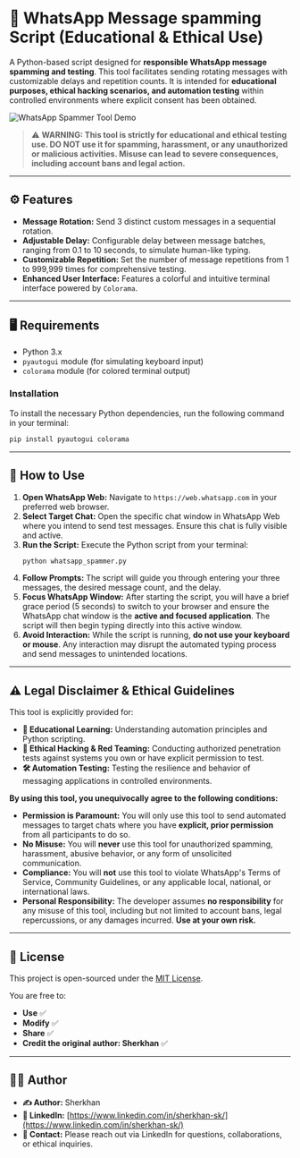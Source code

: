 # 💬 WhatsApp Message spamming Script (Educational & Ethical Use)

A Python-based script designed for **responsible WhatsApp message spamming and testing**. This tool facilitates sending rotating messages with customizable delays and repetition counts. It is intended for **educational purposes, ethical hacking scenarios, and automation testing** within controlled environments where explicit consent has been obtained.

![WhatsApp Spammer Tool Demo](https://github.com/anjanlog1/whatsapp-spammer-tool/blob/f1e9d7f26fa3e13cafd20692a7b3ac7aa291f36a/whatsapp_spammer.png)

> ⚠️ **WARNING: This tool is strictly for educational and ethical testing use. DO NOT use it for spamming, harassment, or any unauthorized or malicious activities. Misuse can lead to severe consequences, including account bans and legal action.**

---

## ⚙️ Features

* **Message Rotation:** Send 3 distinct custom messages in a sequential rotation.
* **Adjustable Delay:** Configurable delay between message batches, ranging from 0.1 to 10 seconds, to simulate human-like typing.
* **Customizable Repetition:** Set the number of message repetitions from 1 to 999,999 times for comprehensive testing.
* **Enhanced User Interface:** Features a colorful and intuitive terminal interface powered by `Colorama`.

---

## 🖥️ Requirements

* Python 3.x
* `pyautogui` module (for simulating keyboard input)
* `colorama` module (for colored terminal output)

### Installation

To install the necessary Python dependencies, run the following command in your terminal:

```bash
pip install pyautogui colorama
````

-----

## 🚀 How to Use

1.  **Open WhatsApp Web:** Navigate to `https://web.whatsapp.com` in your preferred web browser.
2.  **Select Target Chat:** Open the specific chat window in WhatsApp Web where you intend to send test messages. Ensure this chat is fully visible and active.
3.  **Run the Script:** Execute the Python script from your terminal:
    ```bash
    python whatsapp_spammer.py
    ```
4.  **Follow Prompts:** The script will guide you through entering your three messages, the desired message count, and the delay.
5.  **Focus WhatsApp Window:** After starting the script, you will have a brief grace period (5 seconds) to switch to your browser and ensure the WhatsApp chat window is the **active and focused application**. The script will then begin typing directly into this active window.
6.  **Avoid Interaction:** While the script is running, **do not use your keyboard or mouse**. Any interaction may disrupt the automated typing process and send messages to unintended locations.

-----

## ⚠️ Legal Disclaimer & Ethical Guidelines

This tool is explicitly provided for:

  * **📘 Educational Learning:** Understanding automation principles and Python scripting.
  * **🧪 Ethical Hacking & Red Teaming:** Conducting authorized penetration tests against systems you own or have explicit permission to test.
  * **🛠️ Automation Testing:** Testing the resilience and behavior of messaging applications in controlled environments.

**By using this tool, you unequivocally agree to the following conditions:**

  * **Permission is Paramount:** You will only use this tool to send automated messages to target chats where you have **explicit, prior permission** from all participants to do so.
  * **No Misuse:** You will **never** use this tool for unauthorized spamming, harassment, abusive behavior, or any form of unsolicited communication.
  * **Compliance:** You will **not** use this tool to violate WhatsApp's Terms of Service, Community Guidelines, or any applicable local, national, or international laws.
  * **Personal Responsibility:** The developer assumes **no responsibility** for any misuse of this tool, including but not limited to account bans, legal repercussions, or any damages incurred. **Use at your own risk.**

-----

## 📄 License

This project is open-sourced under the [MIT License](https://www.google.com/search?q=LICENSE).

You are free to:

  * **Use** ✅
  * **Modify** ✅
  * **Share** ✅
  * **Credit the original author: Sherkhan** ✅

-----

## 👨‍💻 Author

  * **✍️ Author:** Sherkhan
  * **🔗 LinkedIn:** [https://www.linkedin.com/in/sherkhan-sk/](https://www.linkedin.com/in/sherkhan-sk/)
  * **📧 Contact:** Please reach out via LinkedIn for questions, collaborations, or ethical inquiries.
